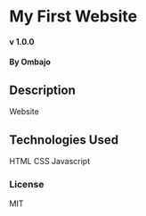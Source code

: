 # My First Website

#### v 1.0.0 

#### By Ombajo

## Description
Website

## Technologies Used
HTML CSS Javascript

### License
MIT